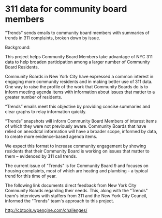 311 data for community board members
====================================

"Trends" sends emails to community board members with summaries of trends in 311 complaints, broken down by issue.

Background:

This project helps Community Board Members take advantage of NYC 311 data to help broaden participation among a larger number of Community Board Residents. 

Community Boards in New York City have expressed a common interest in engaging more community residents and in making better use of 311 data. One way to raise the profile of the work that Community Boards do is to inform meeting agenda items with information about issues that matter to a greater number of residents.

“Trends” emails meet this objective by providing concise summaries and clear graphs to relay information quickly. 

“Trends” snapshots will inform Community Board Members of interest items of which they were not previously aware. Community Boards that have relied on anecdotal information will have a broader scope, informed by data, to create more evidence-based agenda items. 

We expect this format to increase community engagement by showing residents that their Community Board is working on issues that matter to them –  evidenced by 311 call trends.

The current issue of "Trends" is for Community Board 9 and focuses on housing complaints, most of which are heating and plumbing - a typical trend for this time of year.


The following link documents direct feedback from New York City Community Boards regarding their needs. This, along with the "Trends" team's interviews with staffers from 311 and the New York City Council, informed the "Trends" team's  approach to this project.

http://cbtools.wpengine.com/challenges/



